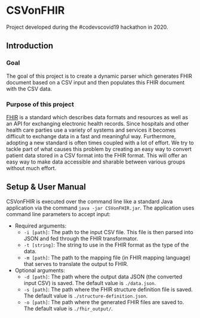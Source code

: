# CSVonFHIR
Project developed during the #codevscovid19 hackathon in 2020.

## Introduction
### Goal
The goal of this project is to create a dynamic parser which generates FHIR document based on a CSV input and then populates
this FHIR document with the CSV data.

### Purpose of this project
[FHIR](https://www.hl7.org/fhir/index.html) is a standard which describes data formats and resources as well as an API for
exchanging electronic health records. 
Since hospitals and other health care parties use a variety of systems and services it becomes difficult to exchange data
in a fast and meaningful way. 
Furthermore, adopting a new standard is often times coupled with a lot of effort. 
We try to tackle part of what causes this problem by creating an easy way to convert patient data stored in a CSV format 
into the FHIR format. 
This will offer an easy way to make data accessible and sharable between various groups without much effort. 

## Setup & User Manual
CSVonFHIR is executed over the command line like a standard Java application via the command `java -jar CSVonFHIR.jar`.
The application uses command line parameters to accept input:
  - Required arguments:
    - `-i [path]`: The path to the input CSV file. This file is then parsed into JSON and fed through the FHIR transformator.
    - `-t [string]`: The string to use in the FHIR format as the type of the data.
    - `-m [path]`: The path to the mapping file (in FHIR mapping language) that serves to translate the output to FHIR.
  - Optional arguments:
    - `-d [path]`: The path where the output data JSON (the converted input CSV) is saved. The default value is `./data.json`.
    - `-s [path]`: The path where the FHIR structure definition file is saved. The default value is `./structure-definition.json`.
    - `-o [path]`: The path where the generated FHIR files are saved to. The default value is `./fhir_output/`.



